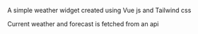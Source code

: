 A simple weather widget created using Vue js and Tailwind css

Current weather and forecast is fetched from an api
